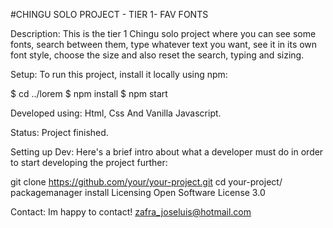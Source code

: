 #CHINGU SOLO PROJECT - TIER 1- FAV FONTS

Description:
This is the tier 1 Chingu solo project where you can see some fonts, search between them, type whatever text you want, see it in its own font style, choose the size and also reset the search, typing and sizing.


Setup:
To run this project, install it locally using npm:

$ cd ../lorem
$ npm install
$ npm start



Developed using:
Html, Css And Vanilla Javascript.

Status:
Project finished.

Setting up Dev:
Here's a brief intro about what a developer must do in order to start developing the project further:

git clone https://github.com/your/your-project.git
cd your-project/
packagemanager install
Licensing
Open Software License 3.0

Contact:
Im happy to contact! zafra_joseluis@hotmail.com
